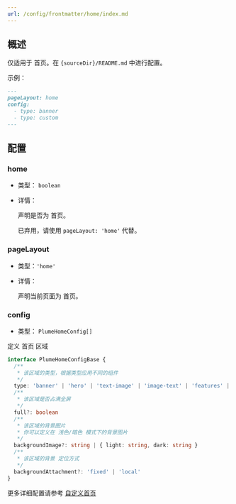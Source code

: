 ```yaml
---
url: /config/frontmatter/home/index.md
---
```

## 概述

仅适用于 首页。在 `{sourceDir}/README.md` 中进行配置。

示例：

```md
---
pageLayout: home
config:
  - type: banner
  - type: custom
---
```

## 配置

### home&#x20;

* 类型： `boolean`
* 详情：

  声明是否为 首页。

  已弃用，请使用 `pageLayout: 'home'` 代替。

### pageLayout

* 类型：`'home'`
* 详情：

  声明当前页面为 首页。

### config

* 类型： `PlumeHomeConfig[]`

定义 首页 区域

```ts
interface PlumeHomeConfigBase {
  /**
   * 该区域的类型，根据类型应用不同的组件
   */
  type: 'banner' | 'hero' | 'text-image' | 'image-text' | 'features' | 'profile' | 'custom' | string
  /**
   * 该区域是否占满全屏
   */
  full?: boolean
  /**
   * 该区域的背景图片
   * 你可以定义在 浅色/暗色 模式下的背景图片
   */
  backgroundImage?: string | { light: string, dark: string }
  /**
   * 该区域的背景 定位方式
   */
  backgroundAttachment?: 'fixed' | 'local'
}
```

更多详细配置请参考 [自定义首页](../../guide/custom/home.md)
